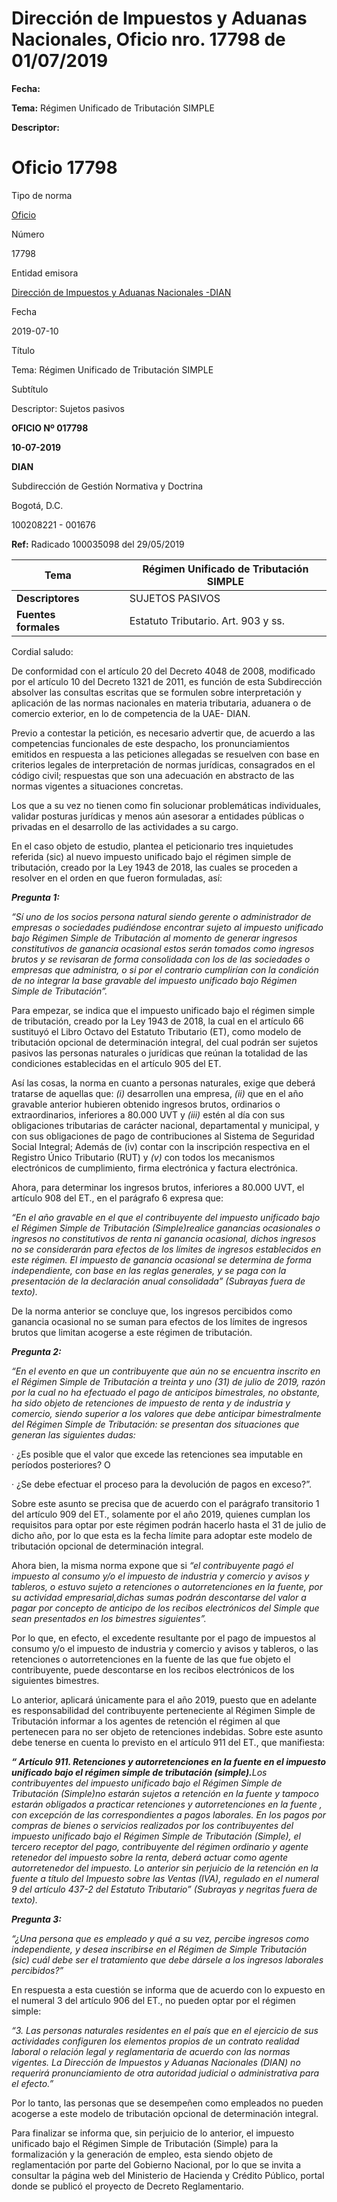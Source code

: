 # Dirección de Impuestos y Aduanas Nacionales, Oficio nro. 17798 de 01/07/2019


**Fecha:**

**Tema:** Régimen Unificado de Tributación SIMPLE

**Descriptor:**

# Oficio 17798

Tipo de norma

[Oficio](/normatividad/tipo-de-norma/oficio)

Número

17798

Entidad emisora

[Dirección de Impuestos y Aduanas Nacionales -DIAN](/normatividad/entidad-emisora/direccion-de-impuestos-y-aduanas-nacionales-dian)

Fecha

2019-07-10

Título

Tema: Régimen Unificado de Tributación SIMPLE

Subtítulo

Descriptor: Sujetos pasivos

**OFICIO Nº 017798**

**10-07-2019**

**DIAN**

Subdirección de Gestión Normativa y Doctrina

Bogotá, D.C.

100208221 - 001676

**Ref:** Radicado 100035098 del 29/05/2019

**Tema** |  |  |  Régimen Unificado de Tributación SIMPLE  
---|---|---|---  
**Descriptores** |  |  |  SUJETOS PASIVOS  
**Fuentes formales** |  |  |  Estatuto Tributario. Art. 903 y ss.  
  
Cordial saludo:

De conformidad con el artículo 20 del Decreto 4048 de 2008, modificado por el artículo 10 del Decreto 1321 de 2011, es función de esta Subdirección absolver las consultas escritas que se formulen sobre interpretación y aplicación de las normas nacionales en materia tributaria, aduanera o de comercio exterior, en lo de competencia de la UAE- DIAN.

Previo a contestar la petición, es necesario advertir que, de acuerdo a las competencias funcionales de este despacho, los pronunciamientos emitidos en respuesta a las peticiones allegadas se resuelven con base en criterios legales de interpretación de normas jurídicas, consagrados en el código civil; respuestas que son una adecuación en abstracto de las normas vigentes a situaciones concretas.

Los que a su vez no tienen como fin solucionar problemáticas individuales, validar posturas jurídicas y menos aún asesorar a entidades públicas o privadas en el desarrollo de las actividades a su cargo.

En el caso objeto de estudio, plantea el peticionario tres inquietudes referida (sic) al nuevo impuesto unificado bajo el régimen simple de tributación, creado por la Ley 1943 de 2018, las cuales se proceden a resolver en el orden en que fueron formuladas, así:

**_Pregunta 1:_**

_“Sí uno de los socios persona natural siendo gerente o administrador de empresas o sociedades pudiéndose encontrar sujeto al impuesto unificado bajo Régimen Simple de Tributación al momento de generar ingresos constitutivos de ganancia ocasional estos serán tomados como ingresos brutos y se revisaran de forma consolidada con los de las sociedades o empresas que administra, o si por el contrario cumplirían con la condición de no integrar la base gravable del impuesto unificado bajo Régimen Simple de Tributación”._

Para empezar, se indica que el impuesto unificado bajo el régimen simple de tributación, creado por la Ley 1943 de 2018, la cual en el artículo 66 sustituyó el Libro Octavo del Estatuto Tributario (ET), como modelo de tributación opcional de determinación integral, del cual podrán ser sujetos pasivos las personas naturales o jurídicas que reúnan la totalidad de las condiciones establecidas en el artículo 905 del ET.

Así las cosas, la norma en cuanto a personas naturales, exige que deberá tratarse de aquellas que:  _(i)_ desarrollen una empresa,  _(ii)_ que en el año gravable anterior hubieren obtenido ingresos brutos, ordinarios o extraordinarios, inferiores a 80.000 UVT y  _(iii)_ estén al día con sus obligaciones tributarias de carácter nacional, departamental y municipal, y con sus obligaciones de pago de contribuciones al Sistema de Seguridad Social Integral; Además de (iv) contar con la inscripción respectiva en el Registro Único Tributario (RUT) y  _(v)_ con todos los mecanismos electrónicos de cumplimiento, firma electrónica y factura electrónica.

Ahora, para determinar los ingresos brutos, inferiores a 80.000 UVT, el artículo 908 del ET., en el parágrafo 6 expresa que:

_“En el año gravable en el que el contribuyente del impuesto unificado bajo el Régimen Simple de Tributación (Simple)_realice ganancias ocasionales_ o ingresos no constitutivos de renta ni ganancia ocasional,  _dichos ingresos no se considerarán para efectos de los límites de ingresos establecidos en este régimen. El impuesto de ganancia ocasional se determina de forma independiente, con base en las reglas generales, y se paga con la presentación de la declaración anual consolidada”_ (Subrayas fuera de texto)._

De la norma anterior se concluye que, los ingresos percibidos como ganancia ocasional no se suman para efectos de los límites de ingresos brutos que limitan acogerse a este régimen de tributación.

**_Pregunta 2:_**

_“En el evento en que un contribuyente que aún no se encuentra inscrito en el Régimen Simple de Tributación a treinta y uno (31) de julio de 2019, razón por la cual no ha efectuado el pago de anticipos bimestrales, no obstante, ha sido objeto de retenciones de impuesto de renta y de industria y comercio, siendo superior a los valores que debe anticipar bimestralmente del Régimen Simple de Tributación: se presentan dos situaciones que generan las siguientes dudas:_

· ¿Es posible que el valor que excede las retenciones sea imputable en períodos posteriores? O

· ¿Se debe efectuar el proceso para la devolución de pagos en exceso?”.

Sobre este asunto se precisa que de acuerdo con el parágrafo transitorio 1 del artículo 909 del ET., solamente por el año 2019, quienes cumplan los requisitos para optar por este régimen podrán hacerlo hasta el 31 de julio de dicho año, por lo que esta es la fecha límite para adoptar este modelo de tributación opcional de determinación integral.

Ahora bien, la misma norma expone que si  _“el contribuyente pagó el impuesto al consumo y/o el impuesto de industria y comercio y avisos y tableros, o estuvo sujeto a retenciones o autorretenciones en la fuente, por su actividad empresarial,_dichas sumas podrán descontarse del valor a pagar por concepto de anticipo de los recibos electrónicos del Simple que sean presentados en los bimestres siguientes”.__

Por lo que, en efecto, el excedente resultante por el pago de impuestos al consumo y/o el impuesto de industria y comercio y avisos y tableros, o las retenciones o autorretenciones en la fuente de las que fue objeto el contribuyente, puede descontarse en los recibos electrónicos de los siguientes bimestres.

Lo anterior, aplicará únicamente para el año 2019, puesto que en adelante es responsabilidad del contribuyente perteneciente al Régimen Simple de Tributación informar a los agentes de retención el régimen al que pertenecen para no ser objeto de retenciones indebidas. Sobre este asunto debe tenerse en cuenta lo previsto en el artículo 911 del ET., que manifiesta:

**_“ Artículo 911. Retenciones y autorretenciones en la fuente en el impuesto unificado bajo el régimen simple de tributación (simple)._**_Los contribuyentes del impuesto unificado bajo el Régimen Simple de Tributación (Simple)_no estarán sujetos a retención en la fuente y tampoco estarán obligados a practicar retenciones y autorretenciones en la fuente_ , con excepción de las correspondientes a pagos laborales. En los pagos por compras de bienes o servicios realizados por los contribuyentes del impuesto unificado bajo el Régimen Simple de Tributación (Simple), el tercero receptor del pago, contribuyente del régimen ordinario y agente retenedor del impuesto sobre la renta, deberá actuar como agente autorretenedor del impuesto. Lo anterior sin perjuicio de la retención en la fuente a título del Impuesto sobre las Ventas (IVA), regulado en el numeral 9 del artículo 437-2 del Estatuto Tributario” (Subrayas y negritas fuera de texto)._

**_Pregunta 3:_**

_“¿Una persona que es empleado y qué a su vez, percibe ingresos como independiente, y desea inscribirse en el Régimen de Simple Tributación (sic) cuál debe ser el tratamiento que debe dársele a los ingresos laborales percibidos?”_

En respuesta a esta cuestión se informa que de acuerdo con lo expuesto en el numeral 3 del artículo 906 del ET., no pueden optar por el régimen simple:

_“3. Las personas naturales residentes en el país que en el ejercicio de sus actividades configuren los elementos propios de un contrato realidad laboral o relación legal y reglamentaria de acuerdo con las normas vigentes. La Dirección de Impuestos y Aduanas Nacionales (DIAN) no requerirá pronunciamiento de otra autoridad judicial o administrativa para el efecto.”_

Por lo tanto, las personas que se desempeñen como empleados no pueden acogerse a este modelo de tributación opcional de determinación integral.

Para finalizar se informa que, sin perjuicio de lo anterior, el impuesto unificado bajo el Régimen Simple de Tributación (Simple) para la formalización y la generación de empleo, esta siendo objeto de reglamentación por parte del Gobierno Nacional, por lo que se invita a consultar la página web del Ministerio de Hacienda y Crédito Público, portal donde se publicó el proyecto de Decreto Reglamentario.
